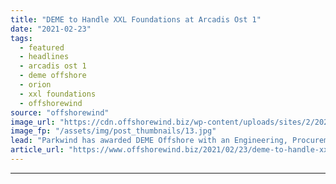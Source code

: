 ```yaml
---
title: "DEME to Handle XXL Foundations at Arcadis Ost 1"
date: "2021-02-23"
tags: 
  - featured
  - headlines
  - arcadis ost 1
  - deme offshore
  - orion
  - xxl foundations
  - offshorewind
source: "offshorewind"
image_url: "https://cdn.offshorewind.biz/wp-content/uploads/sites/2/2021/02/23094004/DEME-to-Handle-XXL-Foundations-at-Arcadis-Ost-1.jpg"
image_fp: "/assets/img/post_thumbnails/13.jpg"
lead: "Parkwind has awarded DEME Offshore with an Engineering, Procurement, Construction and Installation (EPCI) contract"
article_url: "https://www.offshorewind.biz/2021/02/23/deme-to-handle-xxl-foundations-at-arcadis-ost-1/"
---
```


---
